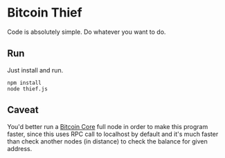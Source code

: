 # Bitcoin Thief

Code is absolutely simple. Do whatever you want to do.

## Run

Just install and run.

```
npm install
node thief.js
```

## Caveat
You'd better run a [Bitcoin Core](https://bitcoin.org/ko/download) full node in order to make this program faster, since this uses RPC call to localhost by default and it's much faster than check another nodes (in distance) to check the balance for given address.